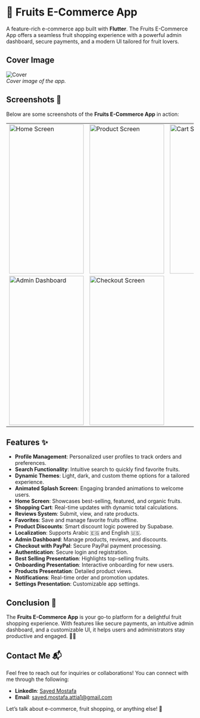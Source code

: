 # 🍎 Fruits E-Commerce App

A feature-rich e-commerce app built with **Flutter**. The Fruits E-Commerce App offers a seamless fruit shopping experience with a powerful admin dashboard, secure payments, and a modern UI tailored for fruit lovers.

## Cover Image

![Cover](https://github.com/yourusername/fruits_ecommerce_app/blob/main/screenshots/cover.png)  
*Cover image of the app.*

## Screenshots 📸

Below are some screenshots of the **Fruits E-Commerce App** in action:

<table>
  <tr>
    <td><img src="https://github.com/yourusername/fruits_ecommerce_app/blob/main/screenshots/1.jpeg" alt="Home Screen" width="200" height="400"/></td>
    <td><img src="https://github.com/yourusername/fruits_ecommerce_app/blob/main/screenshots/2.jpeg" alt="Product Screen" width="200" height="400"/></td>
    <td><img src="https://github.com/yourusername/fruits_ecommerce_app/blob/main/screenshots/3.jpeg" alt="Cart Screen" width="200" height="400"/></td>
  </tr>
  <tr>
    <td><img src="https://github.com/yourusername/fruits_ecommerce_app/blob/main/screenshots/4.jpeg" alt="Admin Dashboard" width="200" height="400"/></td>
    <td><img src="https://github.com/yourusername/fruits_ecommerce_app/blob/main/screenshots/5.jpeg" alt="Checkout Screen" width="200" height="400"/></td>
  </tr>
</table>

## Features ✨
- **Profile Management**: Personalized user profiles to track orders and preferences.
- **Search Functionality**: Intuitive search to quickly find favorite fruits.
- **Dynamic Themes**: Light, dark, and custom theme options for a tailored experience.
- **Animated Splash Screen**: Engaging branded animations to welcome users.
- **Home Screen**: Showcases best-selling, featured, and organic fruits.
- **Shopping Cart**: Real-time updates with dynamic total calculations.
- **Reviews System**: Submit, view, and rate products.
- **Favorites**: Save and manage favorite fruits offline.
- **Product Discounts**: Smart discount logic powered by Supabase.
- **Localization**: Supports Arabic 🇪🇬 and English 🇺🇸.
- **Admin Dashboard**: Manage products, reviews, and discounts.
- **Checkout with PayPal**: Secure PayPal payment processing.
- **Authentication**: Secure login and registration.
- **Best Selling Presentation**: Highlights top-selling fruits.
- **Onboarding Presentation**: Interactive onboarding for new users.
- **Products Presentation**: Detailed product views.
- **Notifications**: Real-time order and promotion updates.
- **Settings Presentation**: Customizable app settings.

## Conclusion 💭

The **Fruits E-Commerce App** is your go-to platform for a delightful fruit shopping experience. With features like secure payments, an intuitive admin dashboard, and a customizable UI, it helps users and administrators stay productive and engaged. 🍓✨

## Contact Me 📬

Feel free to reach out for inquiries or collaborations! You can connect with me through the following:

- **LinkedIn**: [Sayed Mostafa](www.linkedin.com/in/sayed-mostafa2004)
- **Email**: [sayed.mostafa.attia1@gmail.com](mailto:sayed.mostafa.attia1@gmail.com)

Let’s talk about e-commerce, fruit shopping, or anything else! 🌟
